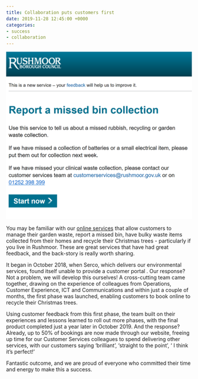 ```yaml
---
title: Collaboration puts customers first
date: 2019-11-28 12:45:00 +0000
categories: 
- success
- collaboration
---
```


![](/uploads/missed%20bin.PNG)

You may be familiar with our [online services](https://environment.rushmoor.gov.uk/) that allow customers to manage their garden waste, report a missed bin, have bulky waste items collected from their homes and recycle their Christmas trees - particularly if you live in Rushmoor. These are great services that have had great feedback, and the back-story is really worth sharing.
 
It began in October 2018, when Serco, which delivers our environmental services, found itself unable to provide a customer portal . Our response? Not a problem, we will develop this ourselves! A cross-cutting team came together, drawing on the experience of colleagues from Operations, Customer Experience, ICT and Communications and within just a couple of months, the first phase was launched, enabling customers to book online to recycle their Christmas trees.
 
Using customer feedback from this first phase, the team built on their experiences and lessons learned to roll out more phases, with the final product completed just a year later in October 2019. And the response? Already, up to 50% of  bookings are now made through our website, freeing up time for our Customer Services colleagues to spend delivering other services, with our customers saying ‘brilliant’, ‘straight to the point’, ‘ I think it’s perfect!’
 
Fantastic outcome, and we are proud of everyone who committed their time and energy to make this a success.
